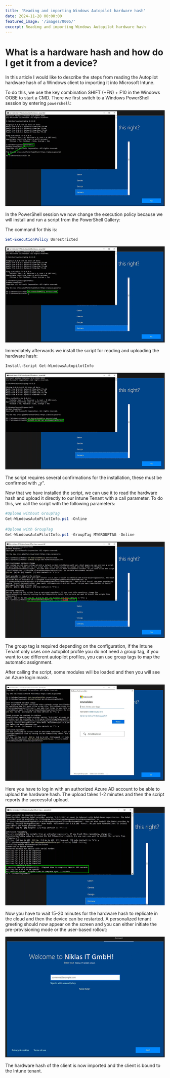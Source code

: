 ```yaml
---
title: 'Reading and importing Windows Autopilot hardware hash'
date: 2024-11-28 00:00:00
featured_image: '/images/0005/'
excerpt: Reading and importing Windows Autopilot hardware hash
---
```


# What is a hardware hash and how do I get it from a device?

In this article I would like to describe the steps from reading the Autopilot hardware hash of a Windows client to importing it into Microsoft Intune.

To do this, we use the key combination SHIFT (+FN) + F10 in the Windows OOBE to start a CMD. There we first switch to a Windows PowerShell session by entering `powershell`:

![](/images/0005/1.png)

In the PowerShell session we now change the execution policy because we will install and run a script from the PowerShell Gallery:

The command for this is:

```powershell
Set-ExecutionPolicy Unrestricted
```

![](/images/0005/2.png)

Immediately afterwards we install the script for reading and uploading the hardware hash:

```powershell
Install-Script Get-WindowsAutopilotInfo
```

![](/images/0005/3.png)

The script requires several confirmations for the installation, these must be confirmed with „y“.

Now that we have installed the script, we can use it to read the hardware hash and upload it directly to our Intune Tenant with a call parameter. To do this, we call the script with the following parameters:

```powershell
#Upload without GroupTag
Get-WindowsAutoPilotInfo.ps1 -Online

#Upload with GroupTag
Get-WindowsAutoPilotInfo.ps1 -GroupTag MYGROUPTAG -Online
```

![](/images/0005/4.png)

The group tag is required depending on the configuration, if the Intune Tenant only uses one autopilot profile you do not need a group tag, if you want to use different autopilot profiles, you can use group tags to map the automatic assignment.

After calling the script, some modules will be loaded and then you will see an Azure login mask.

![](/images/0005/5.png)

Here you have to log in with an authorized Azure AD account to be able to upload the hardware hash. The upload takes 1-2 minutes and then the script reports the successful upload.

![](/images/0005/6.png)

Now you have to wait 15-20 minutes for the hardware hash to replicate in the cloud and then the device can be restarted. A personalized tenant greeting should now appear on the screen and you can either initiate the pre-provisioning mode or the user-based rollout:

![](/images/0005/7.png)

The hardware hash of the client is now imported and the client is bound to the Intune tenant.